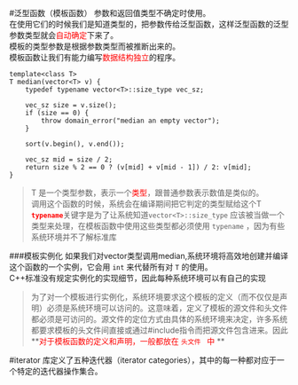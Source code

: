 #泛型函数（模板函数）
参数和返回值类型不确定时使用。   
在使用它们的时候我们是知道类型的，把参数传给泛型函数，这样泛型函数的泛型参数类型就会<font color=red>自动确定</font>下来了。   
模板的类型参数是根据参数类型而被推断出来的。   
模板函数让我们有能力编写<font color=red>数据结构独立</font>的程序。

	template<class T>
	T median(vector<T> v) {
		typedef typename vector<T>::size_type vec_sz;
	
		vec_sz size = v.size();
		if (size == 0) {
			throw domain_error("median an empty vector");
		}
	
		sort(v.begin(), v.end());
	
		vec_sz mid = size / 2;
		return size % 2 == 0 ? (v[mid] + v[mid - 1]) / 2: v[mid];
	}

> T 是一个类型参数，表示一个<font color=red>类型</font>，跟普通参数表示数值是类似的。  
> 调用这个函数的时候，系统会在编译期间把它判定的类型赋给这个T   
> <font color=red>**`typename`**</font>关键字是为了让系统知道`vector<T>::size_type` 应该被当做一个类型来处理，在模板函数中使用这些类型都必须使用 `typename` ，因为有些系统环境并不了解标准库

###模板实例化
如果我们对vector<int>类型调用median,系统环境将高效地创建并编译这个函数的一个实例，它会用 `int` 来代替所有对 `T` 的使用。    
C++标准没有规定实例化的实现细节，因此每种系统环境可以有自己的实现   

> 为了对一个模板进行实例化，系统环境要求这个模板的定义（而不仅仅是声明）必须是系统环境可以访问的。这意味着，定义了模板的源文件和头文件都必须是可访问的。源文件的定位方式由具体的系统环境来决定，许多系统都要求模板的头文件间直接或通过#include指令而把源文件包含进来。因此**<font color=red>对于模板函数的定义和声明，一般都放在 `头文件 ` 中 </font>**

#iterator 
库定义了五种迭代器（iterator categories），其中的每一种都对应于一个特定的迭代器操作集合。